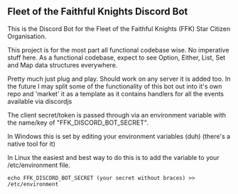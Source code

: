 ## Fleet of the Faithful Knights Discord Bot

This is the Discord Bot for the Fleet of the Faithful Knights (FFK) Star Citizen Organisation.

This project is for the most part all functional codebase wise. No imperative stuff here. As a functional codebase, expect to see Option, Either, List, Set and Map data structures everywhere. 

Pretty much just plug and play. Should work on any server it is added too. In the future I may split some of the functionality of this bot out into it's own repo and 'market' it as a template as it contains handlers for all the events available via discordjs

The client secret/token is passed through via an environment variable with the name/key of "FFK_DISCORD_BOT_SECRET".

In Windows this is set by editing your environment variables (duh) (there's a native tool for it)

In Linux the easiest and best way to do this is to add the variable to your /etc/environment file.

```echo FFK_DISCORD_BOT_SECRET (your secret without braces) >> /etc/environment```
